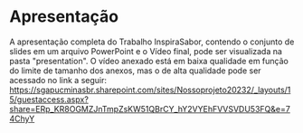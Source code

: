 # Apresentação

A apresentação completa do Trabalho InspiraSabor, contendo o conjunto de slides em um arquivo PowerPoint e o Vídeo final, pode ser visualizada na pasta "presentation".
O vídeo anexado está em baixa qualidade em função do limite de tamanho dos anexos, mas o de alta qualidade pode ser acessado no link a seguir: https://sgapucminasbr.sharepoint.com/sites/Nossoprojeto20232/_layouts/15/guestaccess.aspx?share=ERp_KR8OGMZJnTmpZsKW51QBrCY_hY2VYEhFVVSVDU53FQ&e=74ChyY
